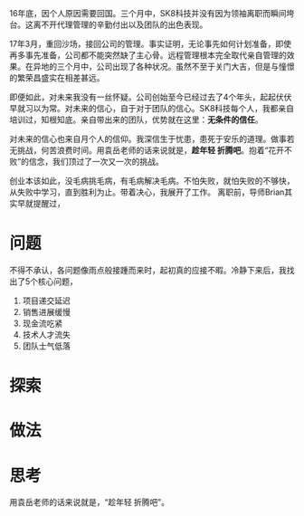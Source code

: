 16年底，因个人原因需要回国。三个月中，SK8科技并没有因为领袖离职而瞬间垮台。这离不开代理管理的辛勤付出以及团队的出色表现。

17年3月，重回沙场，接回公司的管理。事实证明，无论事先如何计划准备，即使再多事先准备，公司都不能突然缺了主心骨。远程管理根本完全取代亲自管理的效果。在异地的三个月中，公司出现了各种状况。虽然不至于关门大吉，但是与憧憬的繁荣昌盛实在相差甚远。

即便如此，对未来我没有一丝怀疑。公司创始至今已经过去了4个年头，起起伏伏早就习以为常。对未来的信心，自于对于团队的信心。SK8科技每个人，我都亲自培训过，知根知底。亲自带出来的团队，优势就在这里：**无条件的信任**。

对未来的信心也来自月个人的信仰。我深信生于忧患，患死于安乐的道理。做事若无挑战，何苦浪费时间。用袁岳老师的话来说就是，**趁年轻 折腾吧**。抱着“花开不败”的信念，我们顶过了一次又一次的挑战。

创业本该如此，没毛病挑毛病，有毛病解决毛病。不怕失败，就怕失败的不够快，从失败中学习，直到胜利为止。带着决心，我展开了工作。
离职前，导师Brian其实早就提醒过，

# 问题

不得不承认，各问题像雨点般接踵而来时，起初真的应接不暇。冷静下来后，我找出了5个核心问题，
1. 项目递交延迟
1. 销售进展缓慢
1. 现金流吃紧
1. 技术人才流失
1. 团队士气低落

# 探索

# 做法

# 思考


用袁岳老师的话来说就是，“趁年轻 折腾吧”。

